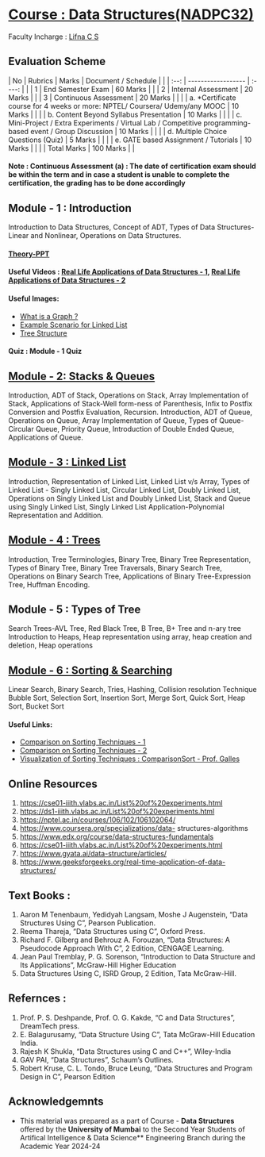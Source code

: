 # [Course : Data Structures(NADPC32)]()
Faculty Incharge : [Lifna C S](mailto:lifna.cs@ves.ac.in)

## Evaluation Scheme 

| No | Rubrics | Marks | Document / Schedule | |
| :--: | ------------------ | :----: | |
| 1 | End Semester Exam | 60 Marks | |
| 2 | Internal Assessment | 20 Marks | |
| 3 | Continuous Assessment | 20 Marks | |
|   | a. *Certificate course for 4 weeks or more: NPTEL/ Coursera/ Udemy/any MOOC | 10 Marks | |
|   | b. Content Beyond Syllabus Presentation | 10 Marks |  |
|   | c. Mini-Project / Extra Experiments / Virtual Lab / Competitive programming- based event / Group Discussion | 10 Marks | |
|   | d. Multiple Choice Questions (Quiz) | 5 Marks |  |
|   | e. GATE based Assignment / Tutorials | 10 Marks | |
|   | Total Marks | 100 Marks | |

#### Note : Continuous Assessment (a) : The date of certification exam should be within the term and in case a student is unable to complete the certification, the grading has to be done accordingly

## Module - 1 : Introduction
Introduction to Data Structures, Concept of ADT, Types of Data Structures- Linear and Nonlinear, Operations on Data Structures.

#### [Theory-PPT](https://drive.google.com/file/d/18GNO29TFvZfGdKRt2qa00hekcp4t5sxb/view?usp=drive_web&authuser=0)

#### Useful Videos : [Real Life Applications of Data Structures - 1](https://www.youtube.com/watch?v=d_XvFOkQz5k), [Real Life Applications of Data Structures - 2 ](https://www.youtube.com/watch?v=PoxdkCSsD3A)

#### Useful Images: 
- [What is a Graph ?](https://qph.fs.quoracdn.net/main-qimg-278c9807a067bbd80074bed4fa5ac84e.webp)
- [Example Scenario for Linked List](https://miro.medium.com/max/400/0*xuF7jctCidky4yCW.jpg)
- [Tree Structure](https://miro.medium.com/max/975/1*PWJiwTxRdQy8A_Y0hAv5Eg.png)

#### Quiz : Module - 1 Quiz

## [Module - 2: Stacks & Queues]()
Introduction, ADT of Stack, Operations on Stack, Array Implementation of Stack, Applications of Stack-Well form-ness of Parenthesis, Infix to Postfix Conversion and Postfix Evaluation, Recursion.
Introduction, ADT of Queue, Operations on Queue, Array Implementation of Queue, Types of Queue-Circular Queue, Priority Queue, Introduction of Double Ended Queue, Applications of Queue.

## [Module - 3 : Linked List]()
Introduction, Representation of Linked List, Linked List v/s Array, Types of Linked List - Singly Linked List, Circular Linked List, Doubly Linked List, Operations on Singly Linked List and Doubly Linked List, Stack and Queue using Singly Linked List, Singly Linked List Application-Polynomial Representation and Addition.

## [Module - 4 : Trees]()
Introduction, Tree Terminologies, Binary Tree, Binary Tree Representation, Types of Binary Tree, Binary Tree Traversals, Binary Search Tree, Operations on Binary Search Tree, Applications of Binary Tree-Expression Tree, Huffman
Encoding.

## Module  - 5 : Types of Tree
Search Trees-AVL Tree, Red Black Tree,  B Tree, B+ Tree and n-ary tree
Introduction to Heaps, Heap representation using array, heap creation and deletion, Heap operations

## [Module  - 6 : Sorting & Searching]()
Linear Search, Binary Search, Tries, Hashing, Collision  resolution Technique
Bubble Sort, Selection Sort, Insertion Sort, Merge Sort, Quick Sort, Heap Sort, Bucket Sort

#### Useful Links:
- [Comparison on Sorting Techniques - 1](https://s3.ap-south-1.amazonaws.com/afteracademy-server-uploads/comparison-of-sorting-algorithms-compare1-18082c14f960abf3.png)
- [Comparison on Sorting Techniques - 2](https://s3.ap-south-1.amazonaws.com/afteracademy-server-uploads/comparison-of-sorting-algorithms-compare3-205baca859250562.png)
- [Visualization of Sorting Techniques : ComparisonSort - Prof. Galles ](https://www.cs.usfca.edu/~galles/visualization/ComparisonSort.html)

## Online Resources 
1. https://cse01-iiith.vlabs.ac.in/List%20of%20experiments.html
2. https://ds1-iiith.vlabs.ac.in/List%20of%20experiments.html
3. https://nptel.ac.in/courses/106/102/106102064/
4. https://www.coursera.org/specializations/data- structures-algorithms
5. https://www.edx.org/course/data-structures-fundamentals
6. https://cse01-iiith.vlabs.ac.in/List%20of%20experiments.html
7. https://www.gyata.ai/data-structure/articles/
8. https://www.geeksforgeeks.org/real-time-application-of-data-structures/
 
## Text Books :
1. Aaron M Tenenbaum, Yedidyah Langsam, Moshe J Augenstein, “Data Structures Using C”, Pearson Publication.
2. Reema Thareja, “Data Structures using C”, Oxford Press.
3. Richard F. Gilberg and Behrouz A. Forouzan, “Data Structures: A Pseudocode Approach With C”, 2  Edition, CENGAGE Learning.
4. Jean Paul Tremblay, P. G. Sorenson, “Introduction to Data Structure and Its Applications”, McGraw-Hill Higher Education
5. Data Structures Using C, ISRD Group, 2  Edition, Tata McGraw-Hill.
   
## Refernces :
1. Prof. P. S. Deshpande, Prof. O. G. Kakde, “C and Data Structures”, DreamTech press.
2. E. Balagurusamy, “Data Structure Using C”, Tata McGraw-Hill Education India.
3. Rajesh K Shukla, “Data Structures using C and C++”, Wiley-India
4. GAV PAI, “Data Structures”, Schaum’s Outlines.
5. Robert Kruse, C. L. Tondo, Bruce Leung, “Data Structures and Program Design in C”, Pearson Edition
   
## Acknowledgemnts
* This material was prepared as a part of Course - **Data Structures** offered by the **University of Mumbai** to the Second Year Students of Artifical Intelligence & Data Science** Engineering Branch during the Academic Year 2024-24
